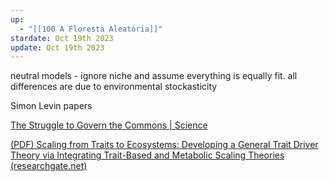 ```yaml
---
up:
  - "[[100 A Floresta Aleatória]]"
stardate: Oct 19th 2023
update: Oct 19th 2023
---
```

neutral models - ignore niche and assume everything is equally fit. all differences are due to environmental stockasticity

Simon Levin papers

[The Struggle to Govern the Commons | Science](https://www.science.org/doi/10.1126/science.1091015)

[(PDF) Scaling from Traits to Ecosystems: Developing a General Trait Driver Theory via Integrating Trait-Based and Metabolic Scaling Theories (researchgate.net)](https://www.researchgate.net/publication/275832847_Scaling_from_Traits_to_Ecosystems_Developing_a_General_Trait_Driver_Theory_via_Integrating_Trait-Based_and_Metabolic_Scaling_Theories)

